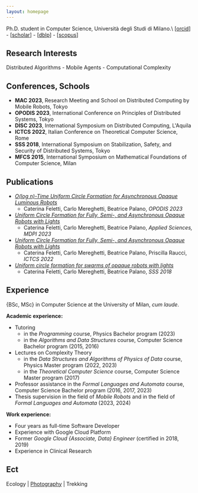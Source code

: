 ```yaml
---
layout: homepage
---
```


Ph.D. student in Computer Science, Università degli Studi di Milano.\\
[[orcid](https://orcid.org/0009-0004-1813-8056)] - [[scholar](https://scholar.google.com/citations?user=lAIwajgAAAAJ)] - [[dblp](https://dblp.org/pid/228/4333.html)] - [[scopus](https://www.scopus.com/authid/detail.uri?authorId=57204637431)]

## Research Interests

Distributed Algorithms - Mobile Agents - Computational Complexity

## Conferences, Schools

- **MAC 2023**, Research Meeting and School on Distributed Computing by Mobile Robots, Tokyo
- **OPODIS 2023**, International Conference on Principles of Distributed Systems, Tokyo
- **DISC 2023**, International Symposium on Distributed Computing, L'Aquila
- **ICTCS 2022**, Italian Conference on Theoretical Computer Science, Rome
- **SSS 2018**, International Symposium on Stabilization, Safety, and Security of Distributed Systems, Tokyo
- **MFCS 2015**, International Symposium on Mathematical Foundations of Computer Science, Milan


## Publications

- [_O(log n)-Time Uniform Circle Formation for Asynchronous Opaque Luminous Robots_](https://doi.org/10.4230/LIPIcs.OPODIS.2023.5)
    - Caterina Feletti, Carlo Mereghetti, Beatrice Palano, *OPODIS 2023*
- [_Uniform Circle Formation for Fully, Semi-, and Asynchronous Opaque Robots with Lights_](https://doi.org/10.3390/app13137991)
    - Caterina Feletti, Carlo Mereghetti, Beatrice Palano, *Applied Sciences, MDPI 2023*
- [_Uniform Circle Formation for Fully, Semi-, and Asynchronous Opaque Robots with Lights_](https://ceur-ws.org/Vol-3284/8511.pdf)
    - Caterina Feletti, Carlo Mereghetti, Beatrice Palano, Priscilla Raucci, *ICTCS 2022*
- [_Uniform circle formation for swarms of opaque robots with lights_](https://doi.org/10.1007/978-3-030-03232-6_21)
    - Caterina Feletti, Carlo Mereghetti, Beatrice Palano, *SSS 2018*


## Experience
{BSc, MSc} in Computer Science at the University of Milan, *cum laude*.

**Academic experience:**


- Tutoring
	- in the *Programming* course, Physics Bachelor program (2023)
	- in the *Algorithms and Data Structures* course, Computer Science Bachelor program (2015, 2016)
- Lectures on Complexity Theory 
	- in the *Data Structures and Algorithms of Physics of Data* course, Physics Master program (2022, 2023)
	- in the *Theoretical Computer Science* course, Computer Science Master program (2017)
- Professor assistance in the *Formal Languages and Automata* course, Computer Science Bachelor program (2016, 2017, 2023)
- Thesis supervision in the field of *Mobile Robots* and in the field of *Formal Languages and Automata* (2023, 2024)


**Work experience:**
- Four years as full-time Software Developer
- Experience with Google Cloud Platform
- Former *Google Cloud {Associate, Data} Engineer* (certified in 2018, 2019)
- Experience in Clinical Research



## Ect
Ecology | [Photography](https://godotnestpas.blogspot.com/) | Trekking